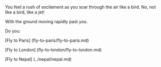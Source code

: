 You feel a rush of excitement as you soar through the air like a bird.
No, not like a bird, like a jet!

With the ground moving rapidly past you.

Do you:

[Fly to Paris] (fly-to-paris/fly-to-paris.md)

[Fly to London] (fly-to-london/fly-to-london.md)

[Fly to Nepal] (../nepal/nepal.md)
